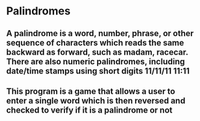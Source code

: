 # Palindromes

## A palindrome is a word, number, phrase, or other sequence of characters which reads the same backward as forward, such as madam, racecar. There are also numeric palindromes, including date/time stamps using short digits 11/11/11 11:11 

## This program is a game that allows a user to enter a single word which is then reversed and checked to verify if it is a palindrome or not

